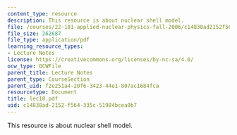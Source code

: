 ```yaml
---
content_type: resource
description: This resource is about nuclear shell model.
file: /courses/22-101-applied-nuclear-physics-fall-2006/c14838ad2152f564335c51984bcea0b7_lec10.pdf
file_size: 262687
file_type: application/pdf
learning_resource_types:
- Lecture Notes
license: https://creativecommons.org/licenses/by-nc-sa/4.0/
ocw_type: OCWFile
parent_title: Lecture Notes
parent_type: CourseSection
parent_uid: f2e251a4-20f6-3423-44e1-807ac1684fca
resourcetype: Document
title: lec10.pdf
uid: c14838ad-2152-f564-335c-51984bcea0b7
---
```

This resource is about nuclear shell model.